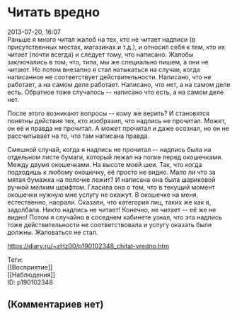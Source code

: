 Читать вредно
=============

  
2013-07-20, 16:07  
 Раньше я много читал жалоб на тех, кто не читает надписи (в присутственных местах, магазинах и т.д.), и относил себя к тем, кто их читает (почти всегда) и следует тому, что написано. Жалобы заключались в том, что, типа, мы же специально пишем, а они не читают. Но потом внезапно я стал натыкаться на случаи, когда написанное не соответствует действительности. Написано, что не работает, а на самом деле работает. Написано, что нет, а на самом деле есть. Обратное тоже случалось -- написано что есть, а на самом деле нет.   
   
 После этого возникают вопросы -- кому же верить? И становятся понятны действия тех, кто изобразил, что надпись не прочитал. Может, он её и правда не прочитал. А может прочитал и даже осознал, но он не рассчитывает на то, что там написана правда.   
   
 Смешной случай, когда я надпись не прочитал -- надпись была на отдельном листе бумаги, который лежал на полке перед окошечками. Между двумя окошечками. На высоте моей шеи. Так, что когда подходишь к любому окошечку, её просто не видно. Мало ли что за мятая бумажка на полочке лежит? И написана она была шариковой ручкой мелким шрифтом. Гласила она о том, что в текущий момент окошечки нужную мне услугу не окажут. В окошечке на меня, естественно, наорали. Сказали, что категория лиц, таких же как я, задолбала. Никто надпись не читает! Конечно, не читает -- её же не видно! Потом я случайно в соседнем кабинете узнал, что эта надпись тоже действительности не соответствовала и услугу оказать были должны. Жаловаться не стал.   
  
<https://diary.ru/~zHz00/p190102348_chitat-vredno.htm>  
  
Теги:  
[[Восприятие]]  
[[Наблюдения]]  
ID: p190102348  


(Комментариев нет)
------------------